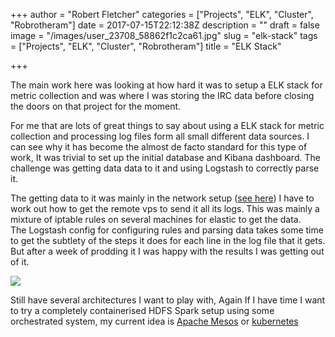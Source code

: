 +++
author = "Robert Fletcher"
categories = ["Projects", "ELK", "Cluster", "Robrotheram"]
date = 2017-07-15T22:12:38Z
description = ""
draft = false
image = "/images/user_23708_58862f1c2ca61.jpg"
slug = "elk-stack"
tags = ["Projects", "ELK", "Cluster", "Robrotheram"]
title = "ELK Stack"

+++


The main work here was looking at how hard it was to setup a ELK stack for metric collection and was where I was storing the IRC data before closing the doors on that project for the moment. 

For me that are lots of great things to say about using a ELK stack for metric collection and processing log files form all small different data sources. I can see why it has become the almost de facto standard for this type of work, It was trivial to set up the initial database and Kibana dashboard. The challenge was getting data data to it and using Logstash to correctly parse it.
 
The getting data to it was mainly in the network setup ([see here](https://blog.robrotheram.com/2017/03/29/home-lab-project-part-3/)) I have to work out how to get the remote vps to send it all its logs. This was mainly a mixture of iptable rules on several machines for elastic to get the data.  
The Logstash config for configuring rules and parsing data takes some time to get the subtlety of the steps it does for each line in the log file that it gets. But after a week of prodding it I was happy with the results I was getting out of it.

![](/images/Screen-Shot-2017-04-10-at-13.35.30.png)

Still  have several architectures I want to play with, Again If I have time I want to try a completely containerised HDFS Spark setup using some orchestrated system, my current idea is [Apache Mesos](https://mesosphere.com/) or [kubernetes](https://kubernetes.io/)

